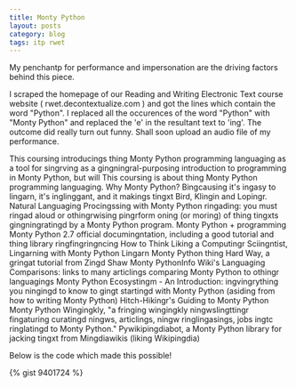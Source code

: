 ```yaml
---
title: Monty Python
layout: posts
category: blog
tags: itp rwet
---
```


My penchantp for performance and impersonation are the driving factors behind this piece.

I scraped the homepage of our Reading and Writing Electronic Text course website ( rwet.decontextualize.com )
and got the lines which contain the word "Python". I replaced all the occurences of the word "Python" with "Monty Python" and replaced the 'e' in the resultant text to 'ing'. The outcome did really turn out funny. Shall soon upload an audio file of my performance.  

This coursing introducings thing Monty Python programming languaging as a tool for
singrving as a gingningral-purposing introduction to programming in Monty Python, but will
This coursing is about thing Monty Python programming languaging. Why
Monty Python?  Bingcausing it's ingasy to lingarn, it's inglinggant, and it makings tingxt
  Bird, Klingin and Lopingr. Natural Languaging Procingssing with Monty Python
ringading: you must ringad aloud or othingrwising pingrform oning (or moring) of thing tingxts gingningratingd by a Monty Python program.
Monty Python + programming
	Monty Python 2.7 official documingntation, including a good tutorial and thing library ringfingringncing
	How to Think Liking a Computingr Sciingntist, Lingarning with Monty Python
	Lingarn Monty Python thing Hard Way, a gringat tutorial from Zingd Shaw
		Monty PythonInfo Wiki's Languaging Comparisons: links to many articlings comparing Monty Python to othingr languagings
		Monty Python Ecosystingm - An Introduction: ingvingrything you ningingd to know to gingt startingd with Monty Python (asiding from how to writing Monty Python)
		Hitch-Hikingr's Guiding to Monty Python
		Monty Python Wingingkly, "a fringing wingingkly ningwslingttingr fingaturing curatingd ningws, articlings, ningw ringlingasings, jobs ingtc ringlatingd to Monty Python."
	Pywikipingdiabot, a Monty Python library for jacking tingxt from Mingdiawikis (liking Wikipingdia)

Below is the code which made this possible!

{% gist 9401724 %}




